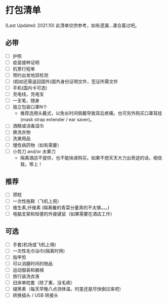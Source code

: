 # 打包清单
(Last Updated: 2021.10)
此清单仅供参考，如有遗漏...凑合着过吧。

## 必带
- [ ] 护照
- [ ] 疫苗接种证明
- [ ] 机票行程单
- [ ] 预约出发地双检测
- [ ] (假如还需返回国外)国外身份证明文件，签证所需文件
- [ ] 手机(国内卡可选)
- [ ] 充电线，充电宝
- [ ] 一支笔，随身
- [ ] 独立包装口罩N个
    * 推荐选用头戴式，以免长时间佩戴导致耳后疼痛。也可另外购买口罩耳挂(mask strap extender / ear saver)。
- [ ] 酒精或消毒湿巾
- [ ] 换洗衣物
- [ ] 洗漱用品
- [ ] 慢性病药物（如有需要）
- [ ] 小剪刀 and/or 水果刀
    * 隔离酒店不提供，也不能快递购买。如果不想天天大力出奇迹的话，相信我，带上！

## 推荐
- [ ] 颈枕
- [ ] 一次性拖鞋（飞机上用）
- [ ] 维生素,纤维素 (隔离餐的青菜分量真的不太够。。。)
- [ ] 电脑支架和轻便的外接键鼠（如果需要在酒店工作）

## 可选
- [ ] 手套(机场或飞机上用) 
- [ ] 一次性毛巾浴巾(隔离时用)
- [ ] 指甲剪
- [ ]  可以消磨时间的物品
- [ ] 运动服装和器械
- [ ] 旅行装洗衣液
- [ ] 旧床单枕套（除了重，没毛病）
- [ ] 褪黑素（每天早晚八点测体温，时差还是尽快倒过来吧）
- [ ] 转换插头 / USB 转接头
